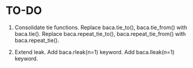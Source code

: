 TO-DO
=====

1.  Consolidate tie functions.
    Replace baca.tie_to(), baca.tie_from() with baca.tie().
    Replace baca.repeat_tie_to(), baca.repeat_tie_from() with baca.repeat_tie().

2.  Extend leak.
    Add baca.rleak(n=1) keyword.
    Add baca.lleak(n=1) keyword.
